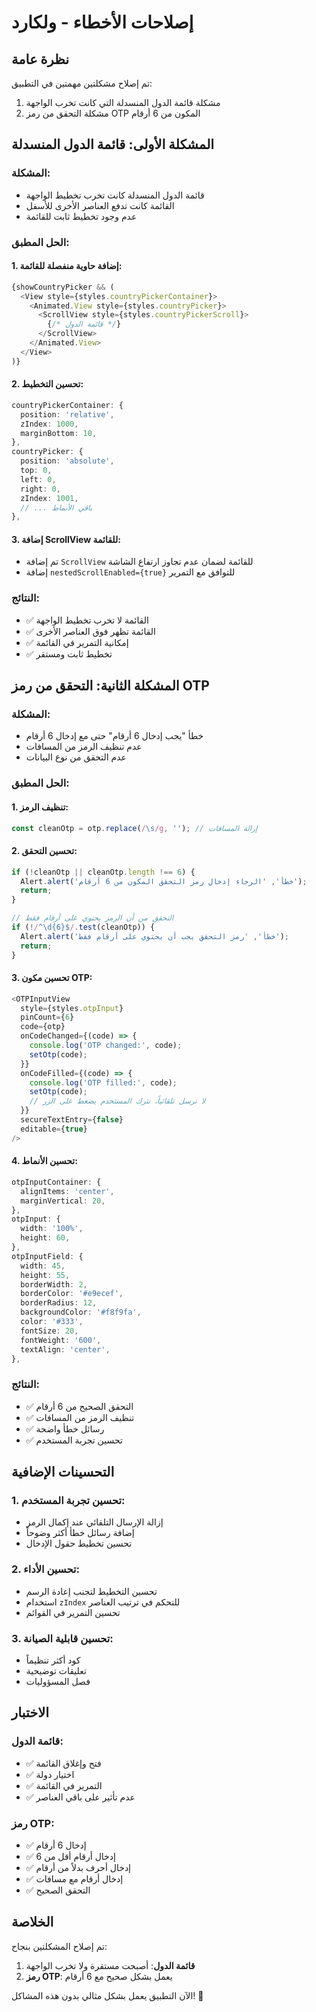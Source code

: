 # إصلاحات الأخطاء - ولكارد

## نظرة عامة
تم إصلاح مشكلتين مهمتين في التطبيق:
1. مشكلة قائمة الدول المنسدلة التي كانت تخرب الواجهة
2. مشكلة التحقق من رمز OTP المكون من 6 أرقام

## المشكلة الأولى: قائمة الدول المنسدلة

### **المشكلة:**
- قائمة الدول المنسدلة كانت تخرب تخطيط الواجهة
- القائمة كانت تدفع العناصر الأخرى للأسفل
- عدم وجود تخطيط ثابت للقائمة

### **الحل المطبق:**

#### 1. **إضافة حاوية منفصلة للقائمة:**
```typescript
{showCountryPicker && (
  <View style={styles.countryPickerContainer}>
    <Animated.View style={styles.countryPicker}>
      <ScrollView style={styles.countryPickerScroll}>
        {/* قائمة الدول */}
      </ScrollView>
    </Animated.View>
  </View>
)}
```

#### 2. **تحسين التخطيط:**
```typescript
countryPickerContainer: {
  position: 'relative',
  zIndex: 1000,
  marginBottom: 10,
},
countryPicker: {
  position: 'absolute',
  top: 0,
  left: 0,
  right: 0,
  zIndex: 1001,
  // ... باقي الأنماط
},
```

#### 3. **إضافة ScrollView للقائمة:**
- تم إضافة `ScrollView` للقائمة لضمان عدم تجاوز ارتفاع الشاشة
- إضافة `nestedScrollEnabled={true}` للتوافق مع التمرير

### **النتائج:**
- ✅ القائمة لا تخرب تخطيط الواجهة
- ✅ القائمة تظهر فوق العناصر الأخرى
- ✅ إمكانية التمرير في القائمة
- ✅ تخطيط ثابت ومستقر

## المشكلة الثانية: التحقق من رمز OTP

### **المشكلة:**
- خطأ "يجب إدخال 6 أرقام" حتى مع إدخال 6 أرقام
- عدم تنظيف الرمز من المسافات
- عدم التحقق من نوع البيانات

### **الحل المطبق:**

#### 1. **تنظيف الرمز:**
```typescript
const cleanOtp = otp.replace(/\s/g, ''); // إزالة المسافات
```

#### 2. **تحسين التحقق:**
```typescript
if (!cleanOtp || cleanOtp.length !== 6) {
  Alert.alert('خطأ', 'الرجاء إدخال رمز التحقق المكون من 6 أرقام');
  return;
}

// التحقق من أن الرمز يحتوي على أرقام فقط
if (!/^\d{6}$/.test(cleanOtp)) {
  Alert.alert('خطأ', 'رمز التحقق يجب أن يحتوي على أرقام فقط');
  return;
}
```

#### 3. **تحسين مكون OTP:**
```typescript
<OTPInputView
  style={styles.otpInput}
  pinCount={6}
  code={otp}
  onCodeChanged={(code) => {
    console.log('OTP changed:', code);
    setOtp(code);
  }}
  onCodeFilled={(code) => {
    console.log('OTP filled:', code);
    setOtp(code);
    // لا نرسل تلقائياً، نترك المستخدم يضغط على الزر
  }}
  secureTextEntry={false}
  editable={true}
/>
```

#### 4. **تحسين الأنماط:**
```typescript
otpInputContainer: {
  alignItems: 'center',
  marginVertical: 20,
},
otpInput: {
  width: '100%',
  height: 60,
},
otpInputField: {
  width: 45,
  height: 55,
  borderWidth: 2,
  borderColor: '#e9ecef',
  borderRadius: 12,
  backgroundColor: '#f8f9fa',
  color: '#333',
  fontSize: 20,
  fontWeight: '600',
  textAlign: 'center',
},
```

### **النتائج:**
- ✅ التحقق الصحيح من 6 أرقام
- ✅ تنظيف الرمز من المسافات
- ✅ رسائل خطأ واضحة
- ✅ تحسين تجربة المستخدم

## التحسينات الإضافية

### **1. تحسين تجربة المستخدم:**
- إزالة الإرسال التلقائي عند إكمال الرمز
- إضافة رسائل خطأ أكثر وضوحاً
- تحسين تخطيط حقول الإدخال

### **2. تحسين الأداء:**
- تحسين التخطيط لتجنب إعادة الرسم
- استخدام `zIndex` للتحكم في ترتيب العناصر
- تحسين التمرير في القوائم

### **3. تحسين قابلية الصيانة:**
- كود أكثر تنظيماً
- تعليقات توضيحية
- فصل المسؤوليات

## الاختبار

### **قائمة الدول:**
- ✅ فتح وإغلاق القائمة
- ✅ اختيار دولة
- ✅ التمرير في القائمة
- ✅ عدم تأثير على باقي العناصر

### **رمز OTP:**
- ✅ إدخال 6 أرقام
- ✅ إدخال أرقام أقل من 6
- ✅ إدخال أحرف بدلاً من أرقام
- ✅ إدخال أرقام مع مسافات
- ✅ التحقق الصحيح

## الخلاصة

تم إصلاح المشكلتين بنجاح:
1. **قائمة الدول**: أصبحت مستقرة ولا تخرب الواجهة
2. **رمز OTP**: يعمل بشكل صحيح مع 6 أرقام

الآن التطبيق يعمل بشكل مثالي بدون هذه المشاكل! 🚀 